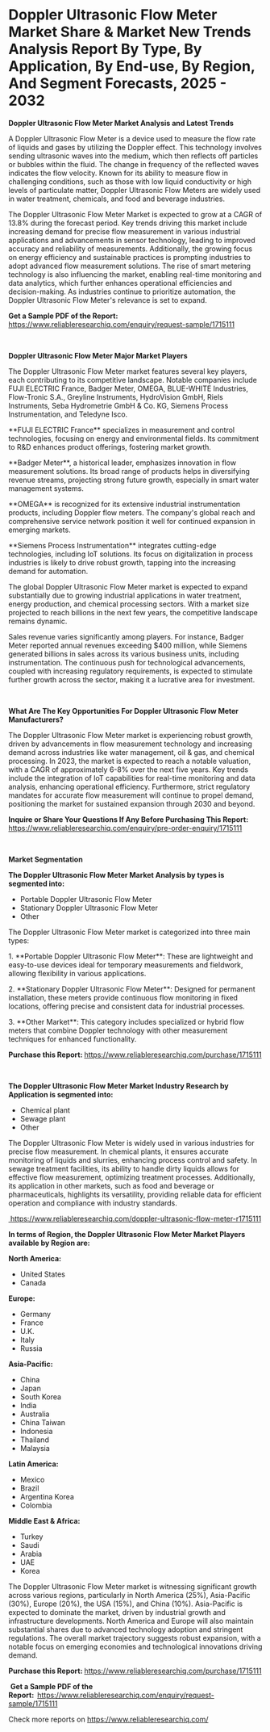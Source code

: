 <p><h1>Doppler Ultrasonic Flow Meter Market Share & Market New Trends Analysis Report By Type, By Application, By End-use, By Region, And Segment Forecasts, 2025 - 2032</h1></p><p><strong>Doppler Ultrasonic Flow Meter Market Analysis and Latest Trends</strong></p>
<p><p>A Doppler Ultrasonic Flow Meter is a device used to measure the flow rate of liquids and gases by utilizing the Doppler effect. This technology involves sending ultrasonic waves into the medium, which then reflects off particles or bubbles within the fluid. The change in frequency of the reflected waves indicates the flow velocity. Known for its ability to measure flow in challenging conditions, such as those with low liquid conductivity or high levels of particulate matter, Doppler Ultrasonic Flow Meters are widely used in water treatment, chemicals, and food and beverage industries.</p><p>The Doppler Ultrasonic Flow Meter Market is expected to grow at a CAGR of 13.8% during the forecast period. Key trends driving this market include increasing demand for precise flow measurement in various industrial applications and advancements in sensor technology, leading to improved accuracy and reliability of measurements. Additionally, the growing focus on energy efficiency and sustainable practices is prompting industries to adopt advanced flow measurement solutions. The rise of smart metering technology is also influencing the market, enabling real-time monitoring and data analytics, which further enhances operational efficiencies and decision-making. As industries continue to prioritize automation, the Doppler Ultrasonic Flow Meter's relevance is set to expand.</p></p>
<p><strong>Get a Sample PDF of the Report:&nbsp;</strong> <a href="https://www.reliableresearchiq.com/enquiry/request-sample/1715111?utm_campaign=3132&utm_medium=2&utm_source=Github&utm_content=ia&utm_term=08042025&utm_id=doppler-ultrasonic-flow-meter">https://www.reliableresearchiq.com/enquiry/request-sample/1715111</a></p>
<p>&nbsp;</p>
<p><strong>Doppler Ultrasonic Flow Meter Major Market Players</strong></p>
<p><p>The Doppler Ultrasonic Flow Meter market features several key players, each contributing to its competitive landscape. Notable companies include FUJI ELECTRIC France, Badger Meter, OMEGA, BLUE-WHITE Industries, Flow-Tronic S.A., Greyline Instruments, HydroVision GmbH, Riels Instruments, Seba Hydrometrie GmbH & Co. KG, Siemens Process Instrumentation, and Teledyne Isco.</p><p>**FUJI ELECTRIC France** specializes in measurement and control technologies, focusing on energy and environmental fields. Its commitment to R&D enhances product offerings, fostering market growth.</p><p>**Badger Meter**, a historical leader, emphasizes innovation in flow measurement solutions. Its broad range of products helps in diversifying revenue streams, projecting strong future growth, especially in smart water management systems.</p><p>**OMEGA** is recognized for its extensive industrial instrumentation products, including Doppler flow meters. The company's global reach and comprehensive service network position it well for continued expansion in emerging markets.</p><p>**Siemens Process Instrumentation** integrates cutting-edge technologies, including IoT solutions. Its focus on digitalization in process industries is likely to drive robust growth, tapping into the increasing demand for automation.</p><p>The global Doppler Ultrasonic Flow Meter market is expected to expand substantially due to growing industrial applications in water treatment, energy production, and chemical processing sectors. With a market size projected to reach billions in the next few years, the competitive landscape remains dynamic.</p><p>Sales revenue varies significantly among players. For instance, Badger Meter reported annual revenues exceeding $400 million, while Siemens generated billions in sales across its various business units, including instrumentation. The continuous push for technological advancements, coupled with increasing regulatory requirements, is expected to stimulate further growth across the sector, making it a lucrative area for investment.</p></p>
<p>&nbsp;</p>
<p><strong>What Are The Key Opportunities For Doppler Ultrasonic Flow Meter Manufacturers?</strong></p>
<p><p>The Doppler Ultrasonic Flow Meter market is experiencing robust growth, driven by advancements in flow measurement technology and increasing demand across industries like water management, oil & gas, and chemical processing. In 2023, the market is expected to reach a notable valuation, with a CAGR of approximately 6-8% over the next five years. Key trends include the integration of IoT capabilities for real-time monitoring and data analysis, enhancing operational efficiency. Furthermore, strict regulatory mandates for accurate flow measurement will continue to propel demand, positioning the market for sustained expansion through 2030 and beyond.</p></p>
<p><strong>Inquire or Share Your Questions If Any Before Purchasing This Report:</strong> <a href="https://www.reliableresearchiq.com/enquiry/pre-order-enquiry/1715111?utm_campaign=3132&utm_medium=2&utm_source=Github&utm_content=ia&utm_term=08042025&utm_id=doppler-ultrasonic-flow-meter">https://www.reliableresearchiq.com/enquiry/pre-order-enquiry/1715111</a></p>
<p>&nbsp;</p>
<p><strong>Market Segmentation</strong></p>
<p><strong>The Doppler Ultrasonic Flow Meter Market Analysis by types is segmented into:</strong></p>
<p><ul><li>Portable Doppler Ultrasonic Flow Meter</li><li>Stationary Doppler Ultrasonic Flow Meter</li><li>Other</li></ul></p>
<p><p>The Doppler Ultrasonic Flow Meter market is categorized into three main types: </p><p>1. **Portable Doppler Ultrasonic Flow Meter**: These are lightweight and easy-to-use devices ideal for temporary measurements and fieldwork, allowing flexibility in various applications.</p><p>2. **Stationary Doppler Ultrasonic Flow Meter**: Designed for permanent installation, these meters provide continuous flow monitoring in fixed locations, offering precise and consistent data for industrial processes.</p><p>3. **Other Market**: This category includes specialized or hybrid flow meters that combine Doppler technology with other measurement techniques for enhanced functionality.</p></p>
<p><strong>Purchase this Report:&nbsp;</strong><a href="https://www.reliableresearchiq.com/purchase/1715111?utm_campaign=3132&utm_medium=2&utm_source=Github&utm_content=ia&utm_term=08042025&utm_id=doppler-ultrasonic-flow-meter">https://www.reliableresearchiq.com/purchase/1715111</a></p>
<p>&nbsp;</p>
<p><strong>The Doppler Ultrasonic Flow Meter Market Industry Research by Application is segmented into:</strong></p>
<p><ul><li>Chemical plant</li><li>Sewage plant</li><li>Other</li></ul></p>
<p><p>The Doppler Ultrasonic Flow Meter is widely used in various industries for precise flow measurement. In chemical plants, it ensures accurate monitoring of liquids and slurries, enhancing process control and safety. In sewage treatment facilities, its ability to handle dirty liquids allows for effective flow measurement, optimizing treatment processes. Additionally, its application in other markets, such as food and beverage or pharmaceuticals, highlights its versatility, providing reliable data for efficient operation and compliance with industry standards.</p></p>
<p><a href="https://www.reliableresearchiq.com/doppler-ultrasonic-flow-meter-r1715111?utm_campaign=3132&utm_medium=2&utm_source=Github&utm_content=ia&utm_term=08042025&utm_id=doppler-ultrasonic-flow-meter">&nbsp;https://www.reliableresearchiq.com/doppler-ultrasonic-flow-meter-r1715111</a></p>
<p><strong>In terms of Region, the Doppler Ultrasonic Flow Meter Market Players available by Region are:</strong></p>
<p>
    <p> <strong> North America: </strong>
        <ul>
            <li>United States</li>
            <li>Canada</li>
        </ul>
        </p> 
    <p> <strong> Europe: </strong>
        <ul>
            <li>Germany</li>
            <li>France</li>
            <li>U.K.</li>
            <li>Italy</li>
            <li>Russia</li>
        </ul>
        </p> 
    <p> <strong> Asia-Pacific: </strong>
        <ul>
            <li>China</li>
            <li>Japan</li>
            <li>South Korea</li>
            <li>India</li>
            <li>Australia</li>
            <li>China Taiwan</li>
            <li>Indonesia</li>
            <li>Thailand</li>
            <li>Malaysia</li>
        </ul>
        </p> 
    <p> <strong> Latin America: </strong>
        <ul>
            <li>Mexico</li>
            <li>Brazil</li>
            <li>Argentina Korea</li>
            <li>Colombia</li>
        </ul>
        </p> 
    <p> <strong> Middle East & Africa: </strong>
        <ul>
            <li>Turkey</li>
            <li>Saudi</li>
            <li>Arabia</li>
            <li>UAE</li>
            <li>Korea</li>
        </ul>
    </p>
    </p>
<p><p>The Doppler Ultrasonic Flow Meter market is witnessing significant growth across various regions, particularly in North America (25%), Asia-Pacific (30%), Europe (20%), the USA (15%), and China (10%). Asia-Pacific is expected to dominate the market, driven by industrial growth and infrastructure developments. North America and Europe will also maintain substantial shares due to advanced technology adoption and stringent regulations. The overall market trajectory suggests robust expansion, with a notable focus on emerging economies and technological innovations driving demand.</p></p>
<p><strong>Purchase this Report: </strong><a href="https://www.reliableresearchiq.com/purchase/1715111?utm_campaign=3132&utm_medium=2&utm_source=Github&utm_content=ia&utm_term=08042025&utm_id=doppler-ultrasonic-flow-meter">https://www.reliableresearchiq.com/purchase/1715111</a></p>
<p>&nbsp;<strong>Get a Sample PDF of the Report:&nbsp;&nbsp;</strong><a href="https://www.reliableresearchiq.com/enquiry/request-sample/1715111?utm_campaign=3132&utm_medium=2&utm_source=Github&utm_content=ia&utm_term=08042025&utm_id=doppler-ultrasonic-flow-meter">https://www.reliableresearchiq.com/enquiry/request-sample/1715111</a></p>
<p><strong></strong></p>
<p>Check more reports on <a href="https://www.reliableresearchiq.com/?utm_campaign=3132&utm_medium=2&utm_source=Github&utm_content=ia&utm_term=08042025&utm_id=doppler-ultrasonic-flow-meter">https://www.reliableresearchiq.com/</a></p>